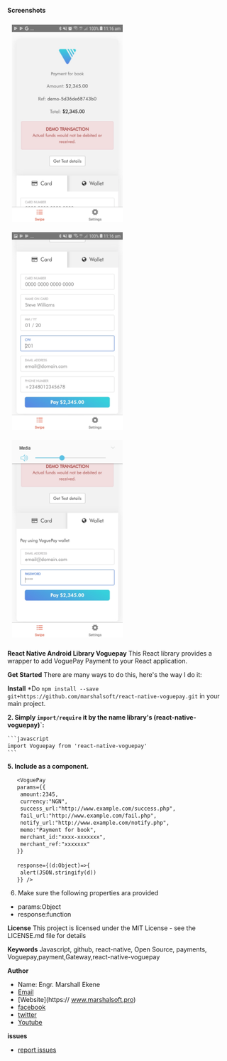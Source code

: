 **Screenshots**

<div >
<img src="Screenshot_20190723-111623.jpg" width="250" alt=" screen 1" style="padding:10px">
<img src="Screenshot_20190723-111640.jpg" width="250" alt="screen 2"  style="padding:10px">
<img src="Screenshot_20190723-111651.jpg" width="250" alt="screen 3"  style="padding:10px">
</div>

**React Native Android Library Voguepay**
This React library provides a wrapper to add VoguePay Payment to your React application.

**Get Started**
There are many ways to do this, here's the way I do it:

**Install**
*Do `npm install --save git+https://github.com/marshalsoft/react-native-voguepay.git` in your main project.

**2. Simply `import/require` it by the name library's (react-native-voguepay)`:**

    ```javascript
    import Voguepay from 'react-native-voguepay'
    ```
**5. Include as a component.**
```
   <VoguePay 
   params={{
    amount:2345,
    currency:"NGN",
    success_url:"http://www.example.com/success.php",
    fail_url:"http://www.example.com/fail.php",
    notify_url:"http://www.example.com/notify.php",
    memo:"Payment for book",
    merchant_id:"xxxx-xxxxxxx",
    merchant_ref:"xxxxxxx"
   }} 
   
   response={(d:Object)=>{ 
    alert(JSON.stringify(d))
   }} /> 
   ```
 6. Make sure the following properties ara provided
   * params:Object
   * response:function
   
 **License**
 This project is licensed under the MIT License - see the LICENSE.md file for details
 
 **Keywords**
 Javascript, github, react-native, Open Source, payments, Voguepay,payment,Gateway,react-native-voguepay
 
 **Author**
 * Name: Engr. Marshall Ekene
 * [Email](mailto://admin@marshalsoft.pro)
 * [Website](https:// www.marshalsoft.pro)
 * [facebook](https://www.facebook.com/marshalsoft)
 * [twitter](https://twitter.com/Marshallekene)
 * [Youtube](https://www.youtube.com/c/MarshallEkene)

 **issues**
 * [report issues](https://github.com/marshalsoft/react-native-voguepay/issues)
